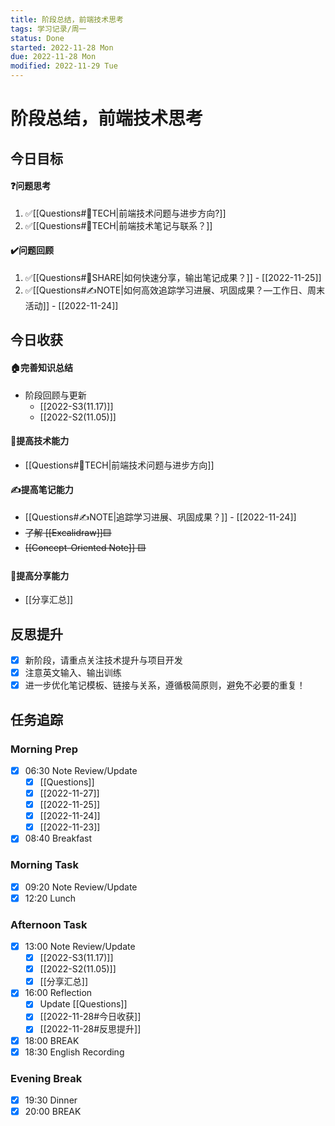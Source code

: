 ```yaml
---
title: 阶段总结，前端技术思考
tags: 学习记录/周一
status: Done
started: 2022-11-28 Mon
due: 2022-11-28 Mon
modified: 2022-11-29 Tue
---
```

# 阶段总结，前端技术思考

## 今日目标
#### ❓问题思考
1. ✅[[Questions#🚀TECH|前端技术问题与进步方向?]]
2. ✅[[Questions#🚀TECH|前端技术笔记与联系？]]
#### ✔️问题回顾
1. ✅[[Questions#👯SHARE|如何快速分享，输出笔记成果？]] - [[2022-11-25]]
2. ✅[[Questions#✍️NOTE|如何高效追踪学习进展、巩固成果？—工作日、周末活动]] - [[2022-11-24]]
## 今日收获
#### 🏠完善知识总结
- 阶段回顾与更新
	- [[2022-S3(11.17)]]
	- [[2022-S2(11.05)]]
#### 🚀提高技术能力
- [[Questions#🚀TECH|前端技术问题与进步方向]]
#### ✍️提高笔记能力
- [[Questions#✍️NOTE|追踪学习进展、巩固成果？]] - [[2022-11-24]]
- ~~了解 [[Excalidraw]]🟨~~
- ~~[[Concept-Oriented Note]] 🟨~~
#### 👯提高分享能力
- [[分享汇总]]
## 反思提升
- [x] 新阶段，请重点关注技术提升与项目开发
- [x] 注意英文输入、输出训练
- [x] 进一步优化笔记模板、链接与关系，遵循极简原则，避免不必要的重复！
## 任务追踪
### Morning Prep
- [x] 06:30 Note Review/Update
	- [x] [[Questions]]
	- [x] [[2022-11-27]]
	- [x] [[2022-11-25]]
	- [x] [[2022-11-24]]
	- [x] [[2022-11-23]]
- [x] 08:40 Breakfast
### Morning Task
- [x] 09:20 Note Review/Update
- [x] 12:20 Lunch
### Afternoon Task
- [x] 13:00 Note Review/Update
	- [x] [[2022-S3(11.17)]]
	- [x] [[2022-S2(11.05)]]
	- [x] [[分享汇总]]
- [x] 16:00 Reflection
	- [x] Update [[Questions]]
	- [x] [[2022-11-28#今日收获]]
	- [x] [[2022-11-28#反思提升]]
- [x] 18:00 BREAK
- [x] 18:30 English Recording
### Evening Break
- [x] 19:30 Dinner
- [x] 20:00 BREAK
